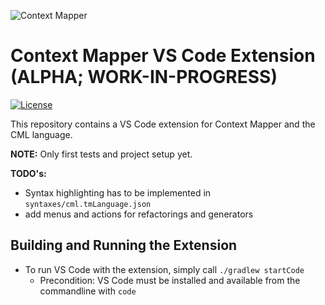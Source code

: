 ![Context Mapper](https://raw.githubusercontent.com/wiki/ContextMapper/context-mapper-dsl/logo/cm-logo-github-small.png) 
# Context Mapper VS Code Extension (ALPHA; WORK-IN-PROGRESS)
[![License](https://img.shields.io/badge/License-Apache%202.0-blue.svg)](https://opensource.org/licenses/Apache-2.0)

This repository contains a VS Code extension for Context Mapper and the CML language.

**NOTE:** Only first tests and project setup yet. 

**TODO's:**
 * Syntax highlighting has to be implemented in `syntaxes/cml.tmLanguage.json`
 * add menus and actions for refactorings and generators
 
## Building and Running the Extension
 * To run VS Code with the extension, simply call `./gradlew startCode`
   * Precondition: VS Code must be installed and available from the commandline with `code`
